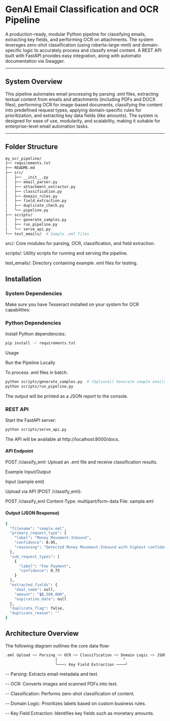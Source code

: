 
# GenAI Email Classification and OCR Pipeline

A production-ready, modular Python pipeline for classifying emails, extracting key fields, and performing OCR on attachments. The system leverages zero-shot classification (using roberta-large-mnli) and domain-specific logic to accurately process and classify email content. A REST API built with FastAPI provides easy integration, along with automatic documentation via Swagger.

---

## System Overview

This pipeline automates email processing by parsing .eml files, extracting textual content from emails and attachments (including PDFs and DOCX files), performing OCR for image-based documents, classifying the content into predefined request types, applying domain-specific rules for prioritization, and extracting key data fields (like amounts). The system is designed for ease of use, modularity, and scalability, making it suitable for enterprise-level email automation tasks.

---


## Folder Structure

```bash
my_ocr_pipeline/
├── requirements.txt
├── README.md
├── src/
│   ├── __init__.py
│   ├── email_parser.py
│   ├── attachment_extractor.py
│   ├── classification.py
│   ├── domain_rules.py
│   ├── field_extraction.py
│   ├── duplicate_check.py
│   └── pipeline.py
├── scripts/
│   ├── generate_samples.py
│   ├── run_pipeline.py
│   └── serve_api.py
└── test_emails/  # Sample .eml files
```
src/: Core modules for parsing, OCR, classification, and field extraction.

scripts/: Utility scripts for running and serving the pipeline.

test_emails/: Directory containing example .eml files for testing.

## Installation

### System Dependencies

Make sure you have Tesseract installed on your system for OCR capabilities:


### Python Dependencies

Install Python dependencies:
```bash
pip install -r requirements.txt
```

Usage

Run the Pipeline Locally

To process .eml files in batch:
```bash
python scripts/generate_samples.py  # (Optional) Generate sample emails
python scripts/run_pipeline.py
```
The output will be printed as a JSON report to the console.

### REST API

Start the FastAPI server:
```bash
python scripts/serve_api.py
```
The API will be available at http://localhost:8000/docs.

#### API Endpoint

POST /classify_eml: Upload an .eml file and receive classification results.

Example Input/Output

Input (sample.eml)

Upload via API (POST /classify_eml):

POST /classify_eml
Content-Type: multipart/form-data
File: sample.eml

#### Output (JSON Response)
```bash
{
  "filename": "sample.eml",
  "primary_request_type": {
    "label": "Money Movement-Inbound",
    "confidence": 0.95,
    "reasoning": "Detected Money Movement-Inbound with highest confidence; domain rules applied."
  },
  "sub_request_types": [
    {
      "label": "Fee Payment",
      "confidence": 0.75
    }
  ],
  "extracted_fields": {
    "deal_name": null,
    "amount": "$2,500,000",
    "expiration_date": null
  },
  "duplicate_flag": false,
  "duplicate_reason": ""
}
```
## Architecture Overview

The following diagram outlines the core data flow:

```bash
.eml Upload ─> Parsing ─> OCR ─> Classification ─> Domain Logic ─> JSON Output
                      │                             ^
                      └───> Key Field Extraction ────┘
```
-- Parsing: Extracts email metadata and text.

-- OCR: Converts images and scanned PDFs into text.

-- Classification: Performs zero-shot classification of content.

-- Domain Logic: Prioritizes labels based on custom business rules.

-- Key Field Extraction: Identifies key fields such as monetary amounts.
